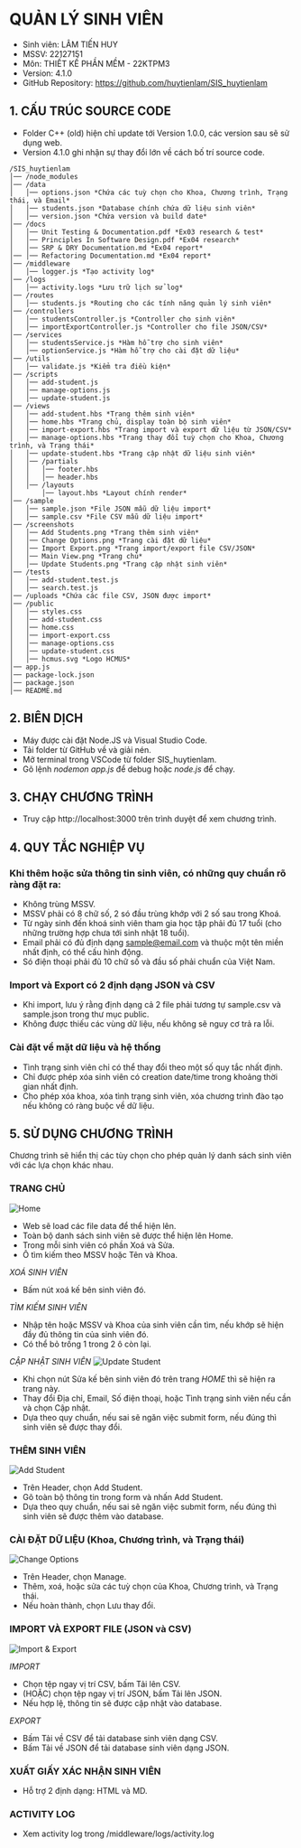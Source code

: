 # QUẢN LÝ SINH VIÊN

- Sinh viên: LÂM TIẾN HUY
- MSSV: 22127151
- Môn: THIẾT KẾ PHẦN MỀM - 22KTPM3
- Version: 4.1.0
- GitHub Repository: https://github.com/huytienlam/SIS_huytienlam


## 1. CẤU TRÚC SOURCE CODE
- Folder C++ (old) hiện chỉ update tới Version 1.0.0, các version sau sẽ sử dụng web.
- Version 4.1.0 ghi nhận sự thay đổi lớn về cách bố trí source code.

```
/SIS_huytienlam
│── /node_modules
│── /data
│   │── options.json *Chứa các tuỳ chọn cho Khoa, Chương trình, Trạng thái, và Email*
│   │── students.json *Database chính chứa dữ liệu sinh viên*
│   │── version.json *Chứa version và build date*
│── /docs
│   │── Unit Testing & Documentation.pdf *Ex03 research & test*
│   │── Principles In Software Design.pdf *Ex04 research*
│   │── SRP & DRY Documentation.md *Ex04 report*
│── │── Refactoring Documentation.md *Ex04 report*
│── /middleware
│   │── logger.js *Tạo activity log*
│── /logs
│   │── activity.logs *Lưu trữ lịch sử log*
│── /routes
│   │── students.js *Routing cho các tính năng quản lý sinh viên*
│── /controllers
│   │── studentsController.js *Controller cho sinh viên*
│   │── importExportController.js *Controller cho file JSON/CSV*
│── /services
│   │── studentsService.js *Hàm hỗ trợ cho sinh viên*
│   │── optionService.js *Hàm hỗ trợ cho cài đặt dữ liệu*
│── /utils
│   │── validate.js *Kiểm tra điều kiện*
│── /scripts
│   │── add-student.js
│   │── manage-options.js
│   │── update-student.js
│── /views
│   │── add-student.hbs *Trang thêm sinh viên*
│   │── home.hbs *Trang chủ, display toàn bộ sinh viên*
│   │── import-export.hbs *Trang import và export dữ liệu từ JSON/CSV*
│   │── manage-options.hbs *Trang thay đổi tuỳ chọn cho Khoa, Chương trình, và Trạng thái*
│   │── update-student.hbs *Trang cập nhật dữ liệu sinh viên*
│   │── /partials
│   │   │── footer.hbs
│   │   │── header.hbs
│   │── /layouts
│       │── layout.hbs *Layout chính render*
│── /sample
│   │── sample.json *File JSON mẫu dữ liệu import*
│   │── sample.csv *File CSV mẫu dữ liệu import*
│── /screenshots
│   │── Add Students.png *Trang thêm sinh viên*
│   │── Change Options.png *Trang cài đặt dữ liệu*
│   │── Import Export.png *Trang import/export file CSV/JSON*
│   │── Main View.png *Trang chủ*
│   │── Update Students.png *Trang cập nhật sinh viên*
│── /tests
│   │── add-student.test.js
│   │── search.test.js
│── /uploads *Chứa các file CSV, JSON được import*
│── /public
│   │── styles.css
│   │── add-student.css
│   │── home.css
│   │── import-export.css
│   │── manage-options.css
│   │── update-student.css
│   │── hcmus.svg *Logo HCMUS*
│── app.js
│── package-lock.json
│── package.json
│── README.md
```


## 2. BIÊN DỊCH
- Máy được cài đặt Node.JS và Visual Studio Code.
- Tải folder từ GitHub về và giải nén.
- Mở terminal trong VSCode từ folder SIS_huytienlam.
- Gõ lệnh *nodemon app.js* để debug hoặc *node.js* để chạy.


## 3. CHẠY CHƯƠNG TRÌNH
- Truy cập http://localhost:3000 trên trình duyệt để xem chương trình.


## 4. QUY TẮC NGHIỆP VỤ
### Khi thêm hoặc sửa thông tin sinh viên, có những quy chuẩn rõ ràng đặt ra:
- Không trùng MSSV.
- MSSV phải có 8 chữ số, 2 só đầu trùng khớp với 2 số sau trong Khoá.
- Từ ngày sinh đến khoá sinh viên tham gia học tập phải đủ 17 tuổi (cho những trường hợp chưa tới sinh nhật 18 tuổi).
- Email phải có đủ định dạng sample@email.com và thuộc một tên miền nhất định, có thể cấu hình động.
- Só điện thoại phải đủ 10 chữ số và đầu số phải chuẩn của Việt Nam.
### Import và Export có 2 định dạng JSON và CSV
- Khi import, lưu ý rằng định dạng cả 2 file phải tương tự sample.csv và sample.json trong thư mục public.
- Không được thiếu các vùng dữ liệu, nếu không sẽ nguy cơ trả ra lỗi.
### Cài đặt về mặt dữ liệu và hệ thống
- Tình trạng sinh viên chỉ có thể thay đổi theo một số quy tắc nhất định.
- Chỉ được phép xóa sinh viên có creation date/time trong khoảng thời gian nhất định.
- Cho phép xóa khoa, xóa tình trạng sinh viên, xóa chương trình đào tạo nếu không có ràng buộc về dữ liệu.

## 5. SỬ DỤNG CHƯƠNG TRÌNH
Chương trình sẽ hiển thị các tùy chọn cho phép quản lý danh sách sinh viên với các lựa chọn khác nhau.

### TRANG CHỦ
![Home](/screenshots/Main%20View.png)
- Web sẽ load các file data để thể hiện lên.
- Toàn bộ danh sách sinh viên sẽ được thể hiện lên Home.
- Trong mỗi sinh viên có phần Xoá và Sửa.
- Ô tìm kiếm theo MSSV hoặc Tên và Khoa.

*XOÁ SINH VIÊN*
- Bấm nút xoá kế bên sinh viên đó.

*TÌM KIẾM SINH VIÊN*
- Nhập tên hoặc MSSV và Khoa của sinh viên cần tìm, nếu khớp sẽ hiện đầy đủ thông tin của sinh viên đó.
- Có thể bỏ trống 1 trong 2 ô còn lại.

*CẬP NHẬT SINH VIÊN*
![Update Student](/screenshots/Update%20Students.png)
- Khi chọn nút Sửa kế bên sinh viên đó trên trang *HOME* thì sẽ hiện ra trang này.
- Thay đổi Địa chỉ, Email, Số điện thoại, hoặc Tình trạng sinh viên nếu cần và chọn Cập nhật.
- Dựa theo quy chuẩn, nếu sai sẽ ngăn việc submit form, nếu đúng thì sinh viên sẽ được thay đổi.

### THÊM SINH VIÊN
![Add Student](/screenshots/Add%20Students.png)
- Trên Header, chọn Add Student.
- Gõ toàn bộ thông tin trong form và nhấn Add Student.
- Dựa theo quy chuẩn, nếu sai sẽ ngăn việc submit form, nếu đúng thì sinh viên sẽ được thêm vào database.

### CÀI ĐẶT DỮ LIỆU (Khoa, Chương trình, và Trạng thái)
![Change Options](/screenshots/Change%20Options.png)
- Trên Header, chọn Manage.
- Thêm, xoá, hoặc sửa các tuỳ chọn của Khoa, Chương trình, và Trạng thái.
- Nếu hoàn thành, chọn Lưu thay đổi.

### IMPORT VÀ EXPORT FILE (JSON và CSV)
![Import & Export](/screenshots/Import%20Export.png)

*IMPORT*
- Chọn tệp ngay vị trí CSV, bấm Tải lên CSV.
- (HOẶC) chọn tệp ngay vị trí JSON, bấm Tải lên JSON.
- Nếu hợp lệ, thông tin sẽ được cập nhật vào database.

*EXPORT*
- Bấm Tải về CSV để tải database sinh viên dạng CSV.
- Bấm Tải về JSON để tải database sinh viên dạng JSON.

### XUẤT GIẤY XÁC NHẬN SINH VIÊN
- Hỗ trợ 2 định dạng: HTML và MD.

### ACTIVITY LOG
- Xem activity log trong /middleware/logs/activity.log